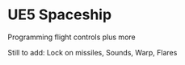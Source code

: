 # UE5 Spaceship
 Programming flight controls plus more

Still to add:
Lock on missiles,
Sounds,
Warp,
Flares
